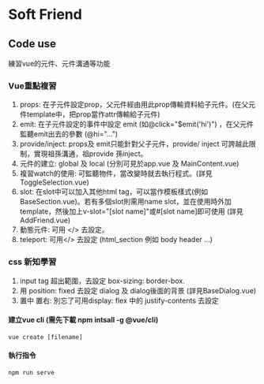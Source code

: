 # Soft Friend

## Code use
練習vue的元件、元件溝通等功能

### Vue重點複習
1. props: 在子元件設定prop，父元件經由用此prop傳輸資料給子元件。(在父元件template中，把prop當作attr傳輸給子元件)
2. emit: 在子元件設定的事件中設定 emit (如@click="$emit('hi')") ，在父元件監聽emit出去的參數 (@hi="...")
3. provide/inject: props及 emit只能針對父子元件，provide/ inject 可誇越此限制，實現祖孫溝通，祖provide 孫inject。
4. 元件的建立: global 及 local (分別可見於app.vue 及 MainContent.vue)
5. 複習watch的使用: 可監聽物件，當改變時就去執行程式。(詳見 ToggleSelection.vue)
6. slot: 在slot中可以加入其他html tag，可以當作模板樣式(例如 BaseSection.vue)。若有多個slot則需用name slot，並在使用時外加template，然後加上v-slot="[slot name]"或#[slot name]即可使用 (詳見AddFriend.vue)
7. 動態元件: 可用 <component is="your_component_name"></> 去設定。
8. teleport:  可用<teleport to="html_section"></> 去設定 (html_section 例如 body header ...) 

### css 新知學習
1. input tag 超出範圍，去設定 box-sizing: border-box.
2. 用 position: fixed 去設定 dialog 及 dialog後面的背景 (詳見BaseDialog.vue)
3. 置中 置右: 別忘了可用display: flex 中的 justify-contents 去設定


#### 建立vue cli (需先下載 npm intsall -g @vue/cli)
```
vue create [filename]
```

#### 執行指令
```
npm run serve
```